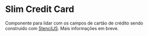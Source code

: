 # Slim Credit Card

Componente para lidar com os campos de cartão de crédito sendo construido com [StencilJS](https://stenciljs.com). Mais informações em breve.